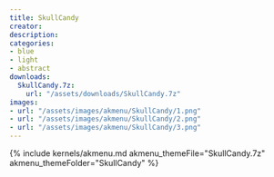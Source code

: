 ```yaml
---
title: SkullCandy
creator: 
description: 
categories:
- blue
- light
- abstract
downloads:
  SkullCandy.7z:
    url: "/assets/downloads/SkullCandy.7z"
images:
- url: "/assets/images/akmenu/SkullCandy/1.png"
- url: "/assets/images/akmenu/SkullCandy/2.png"
- url: "/assets/images/akmenu/SkullCandy/3.png"
---
```


{% include kernels/akmenu.md akmenu_themeFile="SkullCandy.7z" akmenu_themeFolder="SkullCandy" %}
